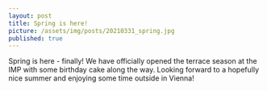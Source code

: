 ```yaml
---
layout: post
title: Spring is here! 
picture: /assets/img/posts/20210331_spring.jpg
published: true
---
```

Spring is here - finally! We have officially opened the terrace season at the IMP with some birthday cake along the way.
Looking forward to a hopefully nice summer and enjoying some time outside in Vienna!

